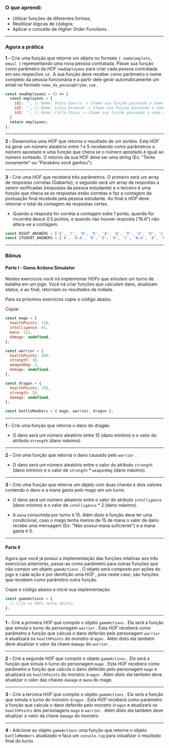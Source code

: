 ﻿### O que aprendi:

-   Utilizar funções de diferentes formas;
-   Reutilizar lógicas de códigos;
-   Aplicar o conceito de  _Higher Order Functions_ .
---
### Agora a prática

**1 -** Crie uma função que retorne um objeto no formato  `{ nomeCompleto, email }`  representando uma nova pessoa contratada. Passe sua função como parâmetro da  _HOF_ `newEmployees`  para criar cada pessoa contratada em seu respectivo  `id`  . A sua função deve receber como parâmetro o nome completo da pessoa funcionária e a partir dele gerar automaticamente um email no formato  `nome_da_pessoa@trybe.com`  .

```javascript
const newEmployees = () => {
  const employees = {
    id1: '', // Nome: Pedro Guerra -> Chame sua função passando o nome Pedro Guerra como parâmetro, substituindo as aspas
    id2: '', // Nome: Luiza Drumond -> Chame sua função passando o nome Luiza Drumond como parâmetro, substituindo as aspas
    id3: '', // Nome: Carla Paiva -> Chame sua função passando o nome Carla Paiva como parâmetro, substituindo as aspas
  }
  return employees;
};
```

----------

**2 -** Desenvolva uma  _HOF_ que retorna o resultado de um sorteio. Esta  _HOF_ irá gerar um número aleatório entre 1 e 5 recebendo como parâmetros o número apostado e uma função que checa se o número apostado é igual ao número sorteado. O retorno da sua HOF deve ser uma string (Ex: "Tente novamente" ou "Parabéns você ganhou").

----------

**3 -** Crie uma  _HOF_ que receberá três parâmetros. O primeiro será um array de respostas corretas (Gabarito), o segundo será um array de respostas a serem verificadas (respostas da pessoa estudante) e o terceiro é uma função que checa se as respostas estão corretas e faz a contagem da pontuação final recebida pela pessoa estudante. Ao final a  _HOF_ deve retornar o total da contagem de respostas certas.

-   Quando a resposta for correta a contagem sobe 1 ponto, quando for incorreta desce 0.5 pontos, e quando não houver resposta ("N.A") não altera-se a contagem.


```javascript
const RIGHT_ANSWERS = ['A', 'C', 'B', 'D', 'A', 'A', 'D', 'A', 'D', 'C'];
const STUDENT_ANSWERS = ['A', 'N.A', 'B', 'D', 'A', 'C', 'N.A', 'A', 'D', 'B'];
```

----------
### Bônus

#### Parte I - Game Actions Simulator

Nestes exercícios você irá implementar  _HOFs_ que simulam um turno de batalha em um jogo. Você irá criar funções que calculam dano, atualizam status, e ao final, retornam os resultados da rodada.

Para os próximos exercícios copie o código abaixo.

Copiar

```javascript
const mage = {
  healthPoints: 130,
  intelligence: 45,
  mana: 125,
  damage: undefined,
};

const warrior = {
  healthPoints: 200,
  strength: 30,
  weaponDmg: 2,
  damage: undefined,
};

const dragon = {
  healthPoints: 350,
  strength: 50,
  damage: undefined,
};

const battleMembers = { mage, warrior, dragon };
```

----------

**1 -** Crie uma função que retorna o dano do dragão.

-   O dano será um número aleatório entre 15 (dano mínimo) e o valor do atributo  `strength`  (dano máximo).

----------

**2 -** Crie uma função que retorna o dano causado pelo  `warrior`  .

-   O dano será um número aleatório entre o valor do atributo  `strength`  (dano mínimo) e o valor de  `strength`  *  `weaponDmg`  (dano máximo).

----------

**3 -** Crie uma função que retorna um objeto com duas chaves e dois valores contendo o dano e a mana gasta pelo mago em um turno.

-   O dano será um número aleatório entre o valor do atributo  `intelligence`  (dano mínimo) e o valor de  `intelligence`  * 2 (dano máximo).
    
-   A  `mana`  consumida por turno é 15. Além disto a função deve ter uma condicional, caso o mago tenha menos de 15 de mana o valor de dano recebe uma mensagem (Ex: "Não possui mana suficiente") e a mana gasta é 0.
    

----------

#### Parte II

Agora que você já possui a implementação das funções relativas aos três exercícios anteriores, passe-as como parâmetro para outras funções que irão compor um objeto  `gameActions`  . O objeto será composto por ações do jogo e cada ação é por denifição uma  _HOF_ , pois neste caso, são funções que recebem como parâmetro outra função.

Copie o código abaixo e inicie sua implementação:

```javascript
const gameActions = {
  // Crie as HOFs neste objeto.
};
```

----------

**1 -** Crie a primeira  _HOF_ que compõe o objeto  `gameActions`  . Ela será a função que simula o turno do personagem  `warrior`  . Esta  _HOF_ receberá como parâmetro a função que calcula o dano deferido pelo personagem  `warrior`  e atualizará os  `healthPoints`  do monstro  `dragon`  . Além disto ela também deve atualizar o valor da chave  `damage`  do  `warrior`  .

----------

**2 -** Crie a segunda  _HOF_ que compõe o objeto  `gameActions`  . Ela será a função que simula o turno do personagem  `mage`  . Esta  _HOF_ receberá como parâmetro a função que calcula o dano deferido pelo personagem  `mage`  e atualizará os  `healthPoints`  do monstro  `dragon`  . Além disto ela também deve atualizar o valor das chaves  `damage`  e  `mana`  do mage.

----------

**3 -** Crie a terceira  _HOF_ que compõe o objeto  `gameActions`  . Ela será a função que simula o turno do monstro  `dragon`  . Esta  _HOF_ receberá como parâmetro a função que calcula o dano deferido pelo monstro  `dragon`  e atualizará os  `healthPoints`  dos personagens  `mage`  e  `warrior`  . Além disto ela também deve atualizar o valor da chave  `damage`  do monstro.

----------

**4 -** Adicione ao objeto  `gameActions`  uma função que retorne o objeto  `battleMembers`  atualizado e faça um  `console.log`  para visualizar o resultado final do turno.
